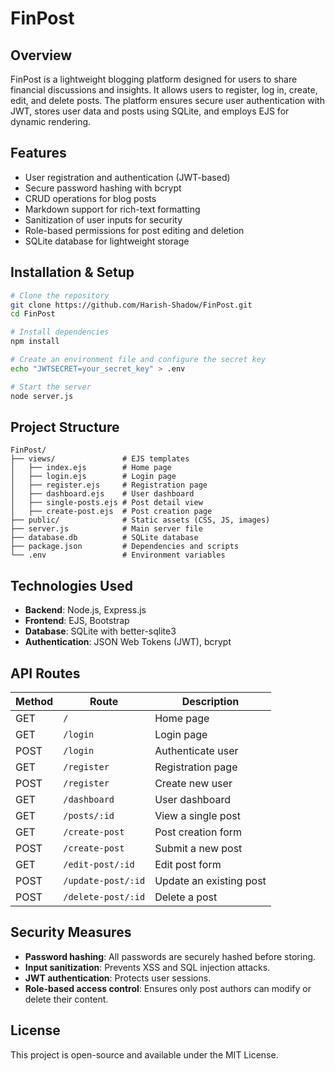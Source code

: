 # FinPost

## Overview
FinPost is a lightweight blogging platform designed for users to share financial discussions and insights. It allows users to register, log in, create, edit, and delete posts. The platform ensures secure user authentication with JWT, stores user data and posts using SQLite, and employs EJS for dynamic rendering.

## Features
- User registration and authentication (JWT-based)
- Secure password hashing with bcrypt
- CRUD operations for blog posts
- Markdown support for rich-text formatting
- Sanitization of user inputs for security
- Role-based permissions for post editing and deletion
- SQLite database for lightweight storage

## Installation & Setup
```sh
# Clone the repository
git clone https://github.com/Harish-Shadow/FinPost.git
cd FinPost

# Install dependencies
npm install

# Create an environment file and configure the secret key
echo "JWTSECRET=your_secret_key" > .env

# Start the server
node server.js
```

## Project Structure
```
FinPost/
├── views/               # EJS templates
│   ├── index.ejs        # Home page
│   ├── login.ejs        # Login page
│   ├── register.ejs     # Registration page
│   ├── dashboard.ejs    # User dashboard
│   ├── single-posts.ejs # Post detail view
│   ├── create-post.ejs  # Post creation page
├── public/              # Static assets (CSS, JS, images)
├── server.js            # Main server file
├── database.db          # SQLite database
├── package.json         # Dependencies and scripts
└── .env                 # Environment variables
```

## Technologies Used
- **Backend**: Node.js, Express.js
- **Frontend**: EJS, Bootstrap
- **Database**: SQLite with better-sqlite3
- **Authentication**: JSON Web Tokens (JWT), bcrypt

## API Routes
| Method | Route                 | Description |
|--------|----------------------|-------------|
| GET    | `/`                  | Home page |
| GET    | `/login`             | Login page |
| POST   | `/login`             | Authenticate user |
| GET    | `/register`          | Registration page |
| POST   | `/register`          | Create new user |
| GET    | `/dashboard`         | User dashboard |
| GET    | `/posts/:id`         | View a single post |
| GET    | `/create-post`       | Post creation form |
| POST   | `/create-post`       | Submit a new post |
| GET    | `/edit-post/:id`     | Edit post form |
| POST   | `/update-post/:id`   | Update an existing post |
| POST   | `/delete-post/:id`   | Delete a post |

## Security Measures
- **Password hashing**: All passwords are securely hashed before storing.
- **Input sanitization**: Prevents XSS and SQL injection attacks.
- **JWT authentication**: Protects user sessions.
- **Role-based access control**: Ensures only post authors can modify or delete their content.

## License
This project is open-source and available under the MIT License.
